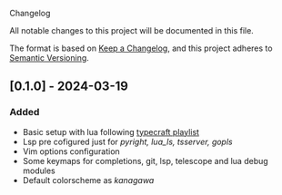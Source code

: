 Changelog

All notable changes to this project will be documented in this file.

The format is based on [Keep a Changelog](https://keepachangelog.com/en/1.1.0/),
and this project adheres to [Semantic Versioning](https://semver.org/spec/v2.0.0.html).

## [0.1.0] - 2024-03-19

### Added

- Basic setup with lua following [typecraft playlist](https://www.youtube.com/watch?v=zHTeCSVAFNY&list=PLsz00TDipIffreIaUNk64KxTIkQaGguqn&pp=iAQB)
- Lsp pre cofigured just for *pyright, lua_ls, tsserver, gopls*
- Vim options configuration
- Some keymaps for completions, git, lsp, telescope and lua debug modules
- Default colorscheme as *kanagawa*


